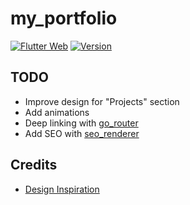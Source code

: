 # my_portfolio

[![Flutter Web](https://github.com/TesteurManiak/testeurmaniak.github.io/actions/workflows/main.yml/badge.svg)](https://github.com/TesteurManiak/testeurmaniak.github.io/actions/workflows/main.yml)
[![Version](https://img.shields.io/badge/version-1.0.1%2B2-blue)](https://testeurmaniak.github.io/)

## TODO

* Improve design for "Projects" section
* Add animations
* Deep linking with [go_router](https://pub.dev/packages/go_router)
* Add SEO with [seo_renderer](https://pub.dev/packages/seo_renderer)

## Credits

* [Design Inspiration](https://www.inkyy.com/portfolio-website-free-adobe-xd-template/)